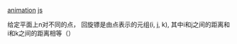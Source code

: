 [animation](https://mp.weixin.qq.com/s?__biz=MzUyNjQxNjYyMg==&mid=2247483747&idx=1&sn=7774eee0b252b311257134f6a52c4e2d&chksm=fa0e6ee2cd79e7f44858c46c3d04859ced9073dbb9de95ce7ee0bcc131e613862ddfd9a6f158&scene=21#wechat_redirect)
[js](https://github.com/hanzichi/leetcode/blob/master/Algorithms/Number%20of%20Boomerangs/number-of-boomerangs.js)

给定平面上n对不同的点， 回旋镖是由点表示的元组(i, j, k), 其中i和j之间的距离和i和k之间的距离相等（）